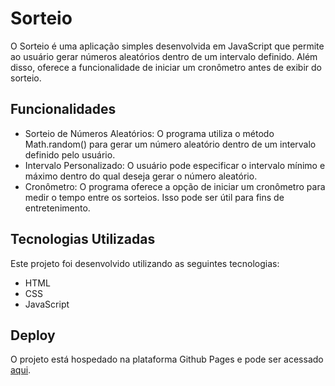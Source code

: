 # Sorteio

O Sorteio é uma aplicação simples desenvolvida em JavaScript que permite ao usuário gerar números aleatórios dentro de um intervalo definido. Além disso, oferece a funcionalidade de iniciar um cronômetro antes de exibir do sorteio.

## Funcionalidades

- Sorteio de Números Aleatórios: O programa utiliza o método Math.random() para gerar um número aleatório dentro de um intervalo definido pelo usuário.
- Intervalo Personalizado: O usuário pode especificar o intervalo mínimo e máximo dentro do qual deseja gerar o número aleatório.
- Cronômetro: O programa oferece a opção de iniciar um cronômetro para medir o tempo entre os sorteios. Isso pode ser útil para fins de entretenimento.

## Tecnologias Utilizadas

Este projeto foi desenvolvido utilizando as seguintes tecnologias:

- HTML
- CSS
- JavaScript

## Deploy

O projeto está hospedado na plataforma Github Pages e pode ser acessado [aqui](https://ebertryan.github.io/Sorteio/).
